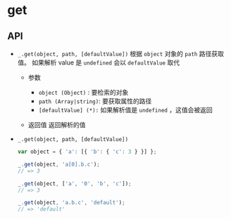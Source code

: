 # get

## API

+ `_.get(object, path, [defaultValue])` 根据 `object` 对象的 `path` 路径获取值。 如果解析 value 是 `undefined` 会以 `defaultValue` 取代

  + 参数

    + `object (Object)` : 要检索的对象
    + `path (Array|string)`: 要获取属性的路径
    + `[defaultValue] (*):` 如果解析值是 `undefined` ，这值会被返回

  + 返回值 返回解析的值


+ `_.get(object, path, [defaultValue])`

  ```js
  var object = { 'a': [{ 'b': { 'c': 3 } }] };

  _.get(object, 'a[0].b.c');
  // => 3

  _.get(object, ['a', '0', 'b', 'c']);
  // => 3

  _.get(object, 'a.b.c', 'default');
  // => 'default'
  ```
